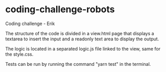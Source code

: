 # coding-challenge-robots
Coding challenge - Erik

The structure of the code is divided in a view.html page that displays a textarea to insert the input and a readonly text area to display the output.

The logic is located in a separated logic.js file linked to the view, same for the style.css. 

Tests can be run by running the command "yarn test" in the terminal.
